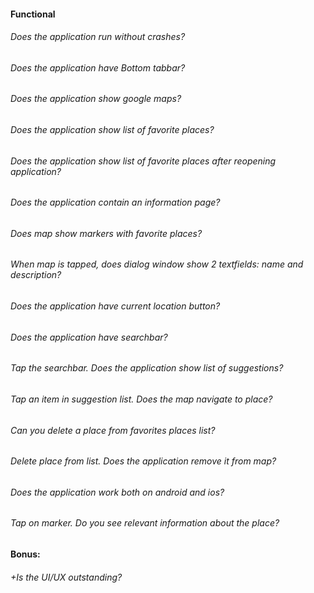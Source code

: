 #### Functional

###### Does the application run without crashes?

###### Does the application have Bottom tabbar?

###### Does the application show google maps?

###### Does the application show list of favorite places?

###### Does the application show list of favorite places after reopening application?

###### Does the application contain an information page?

###### Does map show markers with favorite places?

###### When map is tapped, does dialog window show 2 textfields: name and description?

###### Does the application have current location button?

###### Does the application have searchbar?

###### Tap the searchbar. Does the application show list of suggestions?

###### Tap an item in suggestion list. Does the map navigate to place?

###### Can you delete a place from favorites places list?

###### Delete place from list. Does the application remove it from map?

###### Does the application work both on android and ios?

###### Tap on marker. Do you see relevant information about the place?

#### Bonus:

###### +Is the UI/UX outstanding?
